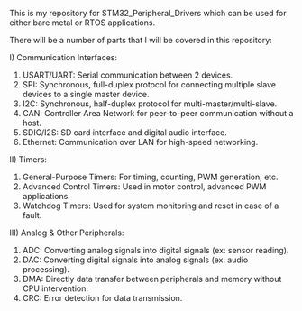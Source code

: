 This is my repository for STM32_Peripheral_Drivers which can be used for either bare metal or RTOS applications.

There will be a number of parts that I will be covered in this repository:

I) Communication Interfaces:
1. USART/UART: Serial communication between 2 devices.
2. SPI: Synchronous, full-duplex protocol for connecting multiple slave devices to a single master device.
3. I2C: Synchronous, half-duplex protocol for multi-master/multi-slave.
4. CAN: Controller Area Network for peer-to-peer communication without a host.
5. SDIO/I2S: SD card interface and digital audio interface.
6. Ethernet: Communication over LAN for high-speed networking.

II) Timers:
1. General-Purpose Timers: For timing, counting, PWM generation, etc.
2. Advanced Control Timers: Used in motor control, advanced PWM applications.
3. Watchdog Timers: Used for system monitoring and reset in case of a fault.

III) Analog & Other Peripherals:
1. ADC: Converting analog signals into digital signals (ex: sensor reading).
2. DAC: Converting digital signals into analog signals (ex: audio processing).
3. DMA: Directly data transfer between peripherals and memory without CPU intervention.
4. CRC: Error detection for data transmission.
